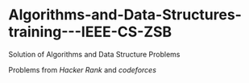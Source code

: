 # Algorithms-and-Data-Structures-training---IEEE-CS-ZSB


Solution of  Algorithms and Data Structure Problems


Problems from *Hacker Rank* and *codeforces*
